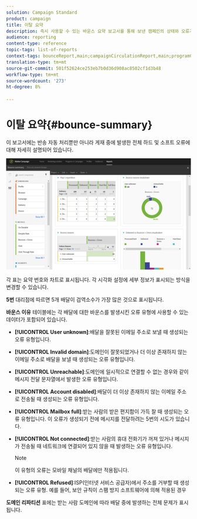 ```yaml
---
solution: Campaign Standard
product: campaign
title: 이탈 요약
description: 즉시 사용할 수 있는 바운스 요약 보고서를 통해 보낸 캠페인의 상태와 오류가 발생했을 수 있는 경우에 대해 알아보십시오.
audience: reporting
content-type: reference
topic-tags: list-of-reports
context-tags: bounceReport,main;campaignCirculationReport,main;programCirculationReport,main
translation-type: tm+mt
source-git-commit: 501f52624ce253eb7b0d36d908ac8502cf1d3b48
workflow-type: tm+mt
source-wordcount: '273'
ht-degree: 8%

---
```



# 이탈 요약{#bounce-summary}

이 보고서에는 반송 자동 처리뿐만 아니라 게재 중에 발생한 전체 하드 및 소프트 오류에 대해 자세히 설명되어 있습니다.

![](assets/campaign_reports_bounces.png)

각 표는 요약 번호와 차트로 표시됩니다. 각 시각화 설정에 세부 정보가 표시되는 방식을 변경할 수 있습니다.

**5번** 대리점에 따르면 5개 배달이 검역소수가 가장 많은 것으로 표시됩니다.

**바운스 이유** 테이블에는 각 배달에 대한 바운스를 발생시킨 오류 유형에 사용할 수 있는 데이터가 포함되어 있습니다.

* **[!UICONTROL User unknown]**:배달을 잘못된 이메일 주소로 보낼 때 생성되는 오류 유형입니다.
* **[!UICONTROL Invalid domain]**:도메인이 잘못되었거나 더 이상 존재하지 않는 이메일 주소로 배달을 보낼 때 생성되는 오류 유형입니다.
* **[!UICONTROL Unreachable]**:도메인에 일시적으로 연결할 수 없는 경우와 같이 메시지 전달 문자열에서 발생한 오류 유형입니다.
* **[!UICONTROL Account disabled]**:배달이 더 이상 존재하지 않는 이메일 주소로 전송될 때 생성되는 오류 유형입니다.
* **[!UICONTROL Mailbox full]**:받는 사람의 받은 편지함이 가득 찰 때 생성되는 오류 유형입니다. 이 오류가 생성되기 전에 메시지를 전달하려는 5번의 시도가 있습니다.
* **[!UICONTROL Not connected]**:받는 사람의 휴대 전화기가 꺼져 있거나 메시지가 전송될 때 네트워크에 연결되어 있지 않을 때 발생하는 오류 유형입니다.

   >[!NOTE]
   >
   >이 유형의 오류는 모바일 채널의 배달에만 적용됩니다.

* **[!UICONTROL Refused]**:ISP(인터넷 서비스 공급자)에서 주소를 거부할 때 생성되는 오류 유형. 예를 들어, 보안 규칙이 스팸 방지 소프트웨어에 의해 적용된 경우

**도메인 리파티션** 표에는 받는 사람 도메인에 따라 배달 중에 발생하는 전체 문제가 표시됩니다.
